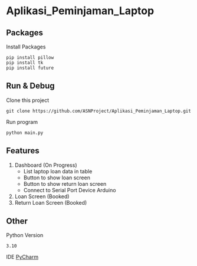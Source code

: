 # Aplikasi_Peminjaman_Laptop

## Packages
Install Packages
```
pip install pillow
pip install tk
pip install future
```
## Run & Debug
Clone this project
```
git clone https://github.com/ASNProject/Aplikasi_Peminjaman_Laptop.git
```
Run program
```
python main.py
```
## Features
1. Dashboard (On Progress)
   - List laptop loan data in table
   - Button to show loan screen
   - Button to show return loan screen
   - Connect to Serial Port Device Arduino 
2. Loan Screen (Booked)
3. Return Loan Screen (Booked)
## Other
Python Version
```
3.10
```
IDE
[PyCharm](PyCharm](https://www.jetbrains.com/pycharm/))
